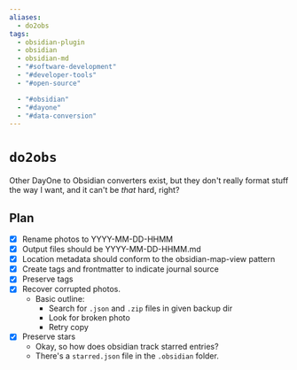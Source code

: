```yaml
---
aliases:
  - do2obs
tags:
  - obsidian-plugin
  - obsidian
  - obsidian-md
  - "#software-development"
  - "#developer-tools"
  - "#open-source"

  - "#obsidian"
  - "#dayone"
  - "#data-conversion"
---
```

# `do2obs`

Other DayOne to Obsidian converters exist, but they don't really format stuff the way I want, and it can't be *that* hard, right?

## Plan

- [X] Rename photos to YYYY-MM-DD-HHMM
- [X] Output files should be YYYY-MM-DD-HHMM.md
- [X] Location metadata should conform to the obsidian-map-view pattern
- [X] Create tags and frontmatter to indicate journal source
- [X] Preserve tags
- [X] Recover corrupted photos.
  - Basic outline:
    - Search for `.json` and `.zip` files in given backup dir
    - Look for broken photo
    - Retry copy
- [X] Preserve stars
  - Okay, so how does obsidian track starred entries?
  - There's a `starred.json` file in the `.obsidian` folder.
